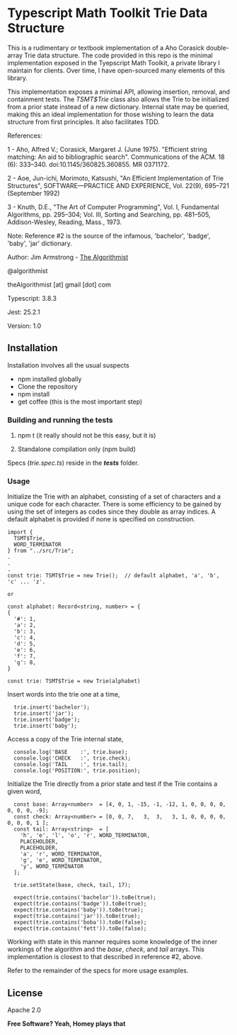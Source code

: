# Typescript Math Toolkit Trie Data Structure

This is a rudimentary or textbook implementation of a Aho Corasick double-array Trie data structure.  The code provided in this repo is the minimal implementation exposed in the Tyepscript Math Toolkit, a private library I maintain for clients.  Over time, I have open-sourced many elements of this library.

This implementation exposes a minimal API, allowing insertion, removal, and containment tests.  The _TSMT$Trie_ class also allows the Trie to be initialized from a prior state instead of a new dictionary.  Internal state may be queried, making this an ideal implementation for those wishing to learn the data structure from first principles.  It also facilitates TDD.

References:

1 - Aho, Alfred V.; Corasick, Margaret J. (June 1975). "Efficient string matching: An aid to bibliographic search". Communications of the ACM. 18 (6): 333–340. doi:10.1145/360825.360855. MR 0371172.

2 - Aoe, Jun-ichi, Morimoto, Katsushi, "An Efficient Implementation of Trie Structures", SOFTWARE—PRACTICE AND EXPERIENCE, Vol. 22(9), 695–721 (September 1992)

3 - Knuth, D.E., "The Art of Computer Programming", Vol. I, Fundamental Algorithms, pp. 295–304; Vol. III, Sorting and Searching, pp. 481–505, Addison-Wesley, Reading, Mass., 1973.

Note:  Reference #2 is the source of the infamous, 'bachelor', 'badge', 'baby', 'jar' dictionary.


Author:  Jim Armstrong - [The Algorithmist]

@algorithmist

theAlgorithmist [at] gmail [dot] com

Typescript: 3.8.3

Jest: 25.2.1

Version: 1.0


## Installation

Installation involves all the usual suspects

  - npm installed globally
  - Clone the repository
  - npm install
  - get coffee (this is the most important step)


### Building and running the tests

1. npm t (it really should not be this easy, but it is)

2. Standalone compilation only (npm build)

Specs (_trie.spec.ts_) reside in the ___tests___ folder.


### Usage

Initialize the Trie with an alphabet, consisting of a set of characters and a unique code for each character.  There is some efficiency to be gained by using the set of integers as codes since they double as array indices.  A default alphabet is provided if none is specified on construction.

```
import {
  TSMT$Trie,
  WORD_TERMINATOR
} from "../src/Trie";
.
.
.
const trie: TSMT$Trie = new Trie();  // default alphabet, 'a', 'b', 'c' ... 'z'.

or

const alphabet: Record<string, number> = {
{
  '#': 1,
  'a': 2,
  'b': 3,
  'c': 4,
  'd': 5,
  'e': 6,
  'f': 7,
  'g': 8,
}

const trie: TSMT$Trie = new Trie(alphabet)
```

Insert words into the trie one at a time,

```
  trie.insert('bachelor');
  trie.insert('jar');
  trie.insert('badge');
  trie.insert('baby');
```

Access a copy of the Trie internal state,

```
  console.log('BASE    :', trie.base);
  console.log('CHECK   :', trie.check);
  console.log('TAIL    :', trie.tail);
  console.log('POSITION:', trie.position);  
```

Initialize the Trie directly from a prior state and test if the Trie contains a given word,

```
  const base: Array<number>  = [4, 0, 1, -15, -1, -12, 1, 0, 0, 0, 0, 0, 0, 0, -9];
  const check: Array<number> = [0, 0, 7,   3,  3,   3, 1, 0, 0, 0, 0, 0, 0, 0, 1 ];
  const tail: Array<string>  = [
    'h', 'e', 'l', 'o', 'r', WORD_TERMINATOR,
    PLACEHOLDER,
    PLACEHOLDER,
    'a', 'r', WORD_TERMINATOR,
    'g', 'e', WORD_TERMINATOR,
    'y', WORD_TERMINATOR
  ];

  trie.setState(base, check, tail, 17);

  expect(trie.contains('bachelor')).toBe(true);
  expect(trie.contains('badge')).toBe(true);
  expect(trie.contains('baby')).toBe(true);
  expect(trie.contains('jar')).toBe(true);
  expect(trie.contains('boba')).toBe(false);
  expect(trie.contains('fett')).toBe(false);
```

Working with state in this manner requires some knowledge of the inner workings of the algorithm and the _base_, _check_, and _tail_ arrays.  This implementation is closest to that described in reference #2, above.

Refer to the remainder of the specs for more usage examples.


License
----

Apache 2.0

**Free Software? Yeah, Homey plays that**

[//]: # (kudos http://stackoverflow.com/questions/4823468/store-comments-in-markdown-syntax)

[The Algorithmist]: <https://www.linkedin.com/in/jimarmstrong/>

